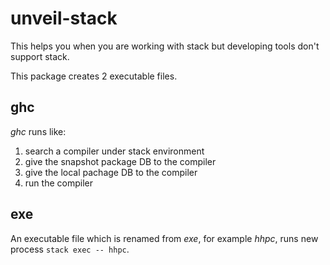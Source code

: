 # unveil-stack

This helps you when you are working with stack but developing tools don't support stack.

This package creates 2 executable files.

## ghc

_ghc_ runs like:

1. search a compiler under stack environment
2. give the snapshot package DB to the compiler
3. give the local pachage DB to the compiler
4. run the compiler

## exe

An executable file which is renamed from _exe_, for example _hhpc_, runs new process `stack exec -- hhpc`.
